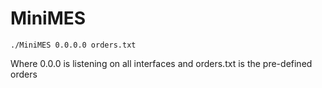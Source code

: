 # MiniMES
```
./MiniMES 0.0.0.0 orders.txt
```
Where 0.0.0 is listening on all interfaces and orders.txt is the pre-defined orders
